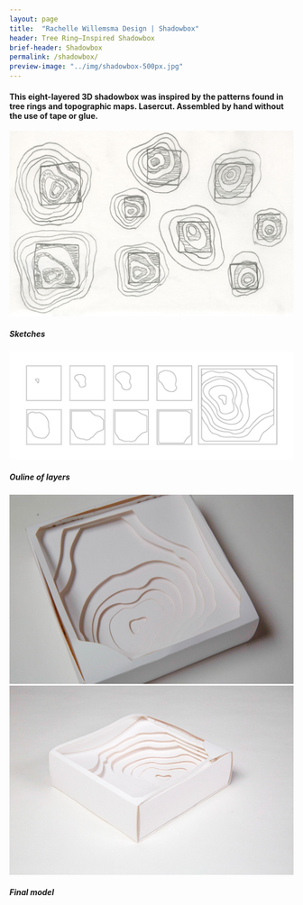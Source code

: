 ```yaml
---
layout: page
title:  "Rachelle Willemsma Design | Shadowbox"
header: Tree Ring–Inspired Shadowbox
brief-header: Shadowbox
permalink: /shadowbox/
preview-image: "../img/shadowbox-500px.jpg"
---
```


#### This eight-layered 3D shadowbox was inspired by the patterns found in tree rings and topographic maps. Lasercut. Assembled by hand without the use of tape or glue.

![Shadowbox Sketches](../img/shadowbox-sketch.jpg)

##### Sketches

![Shadowbox Layers](../img/shadowbox-layers.jpg)

##### Ouline of layers

![Shadowbox](../img/shadowbox1.jpg)
![Shadowbox](../img/shadowbox2.jpg)

##### Final model